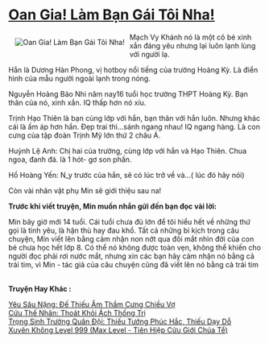 <a href="https://utruyen.com/oan-gia-lam-ban-gai-toi-nha/17186/" title="Oan Gia! Làm Bạn Gái Tôi Nha!"><h1>Oan Gia! Làm Bạn Gái Tôi Nha!</h1></a><div style="display:table"><img align="right" style="float: left; padding: 10px;" src="https://utruyen.com/images/story/200x260/oan-gia-lam-ban-gai-toi-nha.jpg" alt="Oan Gia! Làm Bạn Gái Tôi Nha!">Mạch Vy Khánh nó là một cô bé xinh xắn đáng yêu nhưng lại luôn lạnh lùng với người lạ.<p></p>Hắn là Dương Hàn Phong, vị hotboy nổi tiếng của trường Hoàng Kỳ. Là điển hình của mẫu người ngoài lạnh trong nóng.<p></p>Nguyễn Hoàng Bảo Nhi năm nay16 tuổi học trường THPT Hoàng Kỳ. Bạn thân của nó, xinh xắn. IQ thấp hơn nó xíu.<p></p>Trịnh Hạo Thiên là bạn cùng lớp với hắn, bạn thân với hắn luôn. Nhưng khác cái là ấm áp hơn hắn. Đẹp trai thì...sánh ngang nhau! IQ ngang hàng. Là con cưng của tập đoàn Trịnh Mỹ lớn thứ 2 châu Á.<p></p>Huỳnh Lệ Anh: Chị hai của trường, cùng lớp với hắn và Hạo Thiên. Chua ngoa, đanh đá. là 1 hót- gơ son phấn. <p></p>Hồ Hoàng Yến: N_y trước của hắn, sẽ có lúc trở về và...( lúc đó hãy nói)<p></p>Còn vài nhân vật phụ Min sẽ giới thiệu sau na!<p></p><b>Trước khi viết truyện, Min muốn nhắn gửi đến bạn đọc vài lời:<p></p></b><p></p>Min bây giờ mới 14 tuổi. Cái tuổi chưa đủ lớn để tôi hiểu hết về những thứ gọi là tình yêu, là hận thù hay đau khổ. Tất cả những bi kịch trong câu chuyện, Min viết lên bằng cảm nhận non nớt qua đôi mắt nhìn đời của con bé chưa học hết lớp 8. Có thể nó không được toàn vẹn, không thể khiến cho người đọc phải rơi nước mắt, nhưng xin các bạn hãy cảm nhận nó bằng cả trái tim, vì Min - tác giả của câu chuyện cũng đã viết lên nó bằng cả trái tim</div><p><br><b>Truyện Hay Khác :</b></p><a href="https://utruyen.com/yeu-sau-nang-de-thieu-am-tham-cung-chieu-vo/18478/" alt="Yêu Sâu Nặng: Đế Thiếu Âm Thầm Cưng Chiều Vợ">Yêu Sâu Nặng: Đế Thiếu Âm Thầm Cưng Chiều Vợ</a><br/><a href="https://www.flickr.com/photos/183745219@N08/49019303881/" alt="Cứu Thế Nhân: Thoát Khỏi Ách Thống Trị">Cứu Thế Nhân: Thoát Khỏi Ách Thống Trị</a><br/><a href="https://github.com/quanluxury/ngontinhhot/tree/master/truyenhay/17389/" alt="Trọng Sinh Trường Quân Đội: Thiếu Tướng Phúc Hắc, Thiếu Dạy Dỗ">Trọng Sinh Trường Quân Đội: Thiếu Tướng Phúc Hắc, Thiếu Dạy Dỗ</a><br/><a href="https://truyenngontinhay.wordpress.com/2019/10/03/xuyen-khong-level-999-max-level-tien-hie%cc%a3p-cu%cc%89u-gioi-chua-te%cc%89/" alt="Xuyên Không Level 999 (Max Level - Tiên Hiệp Cửu Giới Chúa Tể)">Xuyên Không Level 999 (Max Level - Tiên Hiệp Cửu Giới Chúa Tể)</a><br/>